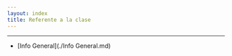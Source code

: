 ```yaml
---
layout: index
title: Referente a la clase
---
```



----------------------------------------------------------

* [Info General](./Info General.md)
